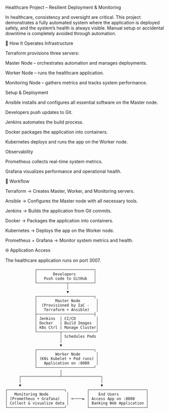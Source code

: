 
 Healthcare Project – Resilient Deployment & Monitoring

In healthcare, consistency and oversight are critical. This project demonstrates a fully automated system where the application is deployed safely, and the system’s health is always visible. Manual setup or accidental downtime is completely avoided through automation.

🚀 How It Operates
Infrastructure

Terraform provisions three servers:

Master Node – orchestrates automation and manages deployments.

Worker Node – runs the healthcare application.

Monitoring Node – gathers metrics and tracks system performance.

Setup & Deployment

Ansible installs and configures all essential software on the Master node.

Developers push updates to Git.

Jenkins automates the build process.

Docker packages the application into containers.

Kubernetes deploys and runs the app on the Worker node.

Observability

Prometheus collects real-time system metrics.

Grafana visualizes performance and operational health.

🔄 Workflow

Terraform → Creates Master, Worker, and Monitoring servers.

Ansible → Configures the Master node with all necessary tools.

Jenkins → Builds the application from Git commits.

Docker → Packages the application into containers.

Kubernetes → Deploys the app on the Worker node.

Prometheus + Grafana → Monitor system metrics and health.

🌐 Application Access

The healthcare application runs on port 3007.
  
 ```
              ┌─────────────────────────┐
              │       Developers        │
              │   Push code to GitHub   │
              └─────────────┬───────────┘
                            │
                            ▼
              ┌─────────────────────────┐
              │        Master Node       │
              │  (Provisioned by IaC -   │
              │   Terraform + Ansible)   │
              ├─────────────────────────┤
              │ Jenkins  | CI/CD         │
              │ Docker   | Build Images  │
              │ K8s Ctrl | Manage Cluster│
              └──────────┬───────────────┘
                         │ Schedules Pods
                         │
                         ▼
              ┌─────────────────────────┐
              │        Worker Node       │
              │ (K8s Kubelet + Pod runs) │
              │   Application on :8080   │
              └─────────────────────────┘
                         │
       ┌─────────────────┴─────────────────┐
       │                                   │
       ▼                                   ▼
┌─────────────────────────┐         ┌─────────────────────────┐
│   Monitoring Node        │        │    End Users            │
│ (Prometheus + Grafana)   │ <────► │ Access App on :8080     │
│ Collect & visualize data │        │ Banking Web Application │
└─────────────────────────┘         └─────────────────────────┘



 ```  
